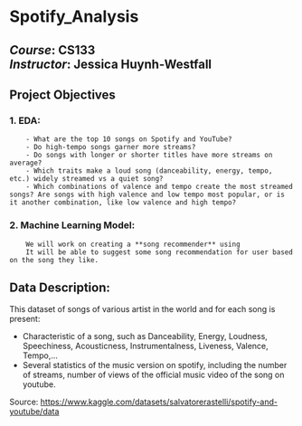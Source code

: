 # Spotify_Analysis
***Course***:  CS133  
***Instructor***:  Jessica Huynh-Westfall
---
## Project Objectives
### 1.  EDA: 
        - What are the top 10 songs on Spotify and YouTube? 
        - Do high-tempo songs garner more streams?
        - Do songs with longer or shorter titles have more streams on average?
        - Which traits make a loud song (danceability, energy, tempo, etc.) widely streamed vs a quiet song?
        - Which combinations of valence and tempo create the most streamed songs? Are songs with high valence and low tempo most popular, or is it another combination, like low valence and high tempo?
### 2. Machine Learning Model: 
        We will work on creating a **song recommender** using 
        It will be able to suggest some song recommendation for user based on the song they like.

## Data Description:
This dataset of songs of various artist in the world and for each song is present:
- Characteristic of a song, such as Danceability, Energy, Loudness, Speechiness, Acousticness, Instrumentalness, Liveness, Valence, Tempo,...
- Several statistics of the music version on spotify, including the number of streams, number of views of the official music video of the song on youtube.

Source: https://www.kaggle.com/datasets/salvatorerastelli/spotify-and-youtube/data


